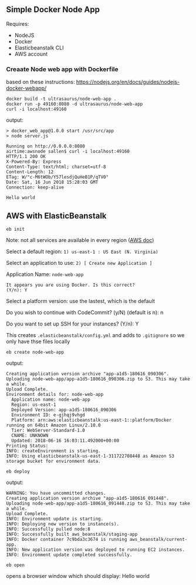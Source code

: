 
## Simple Docker Node App

Requires:
* NodeJS
* Docker
* Elasticbeanstalk CLI
* AWS account

### Creaate Node web app with Dockerfile
based on these instructions:
https://nodejs.org/en/docs/guides/nodejs-docker-webapp/

```
docker build -t ultrasaurus/node-web-app .
docker run -p 49160:8080 -d ultrasaurus/node-web-app
curl -i localhost:49160
```

output:
```
> docker_web_app@1.0.0 start /usr/src/app
> node server.js

Running on http://0.0.0.0:8080
airtime:awsnode sallen$ curl -i localhost:49160
HTTP/1.1 200 OK
X-Powered-By: Express
Content-Type: text/html; charset=utf-8
Content-Length: 12
ETag: W/"c-M6tWOb/Y57lesdjQuHeB1P/qTV0"
Date: Sat, 16 Jun 2018 15:28:03 GMT
Connection: keep-alive

Hello world
```

## AWS with ElasticBeanstalk

```
eb init
```

Note: not all services are available in every region ([AWS doc](https://aws.amazon.com/about-aws/global-infrastructure/regional-product-services))

Select a default region:
`1) us-east-1 : US East (N. Virginia)`

Select an application to use:
`2) [ Create new Application ]`

Application Name: `node-web-app`

```
It appears you are using Docker. Is this correct?
(Y/n): Y
```

Select a platform version:  use the lastest, which is the default

Do you wish to continue with CodeCommit? (y/N) (default is n): n

Do you want to set up SSH for your instances?
(Y/n): Y

This creates `.elasticbeanstalk/config.yml` and adds to `.gitignore` so we only have thse files locally


```
eb create node-web-app
```

output:

```
Creating application version archive "app-a1d5-180616_090306".
Uploading node-web-app/app-a1d5-180616_090306.zip to S3. This may take a while.
Upload Complete.
Environment details for: node-web-app
  Application name: node-web-app
  Region: us-east-1
  Deployed Version: app-a1d5-180616_090306
  Environment ID: e-gjhqj9vhgd
  Platform: arn:aws:elasticbeanstalk:us-east-1::platform/Docker running on 64bit Amazon Linux/2.10.0
  Tier: WebServer-Standard-1.0
  CNAME: UNKNOWN
  Updated: 2018-06-16 16:03:11.492000+00:00
Printing Status:
INFO: createEnvironment is starting.
INFO: Using elasticbeanstalk-us-east-1-311722708448 as Amazon S3 storage bucket for environment data.
```

```
eb deploy
```

output:
```
WARNING: You have uncommitted changes.
Creating application version archive "app-a1d5-180616_091448".
Uploading node-web-app/app-a1d5-180616_091448.zip to S3. This may take a while.
Upload Complete.
INFO: Environment update is starting.
INFO: Deploying new version to instance(s).
INFO: Successfully pulled node:8
INFO: Successfully built aws_beanstalk/staging-app
INFO: Docker container 7c9bda3c3674 is running aws_beanstalk/current-app.
INFO: New application version was deployed to running EC2 instances.
INFO: Environment update completed successfully.
```


```
eb open
```

opens a browser window which should display: Hello world

